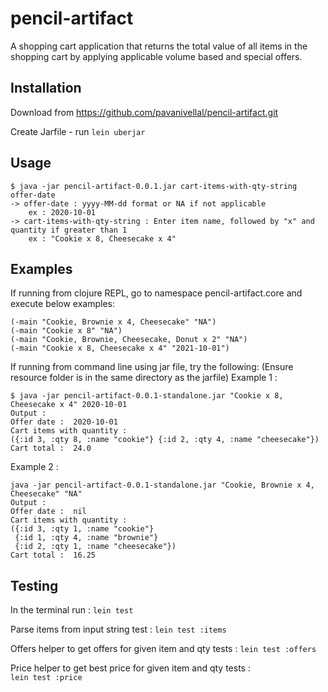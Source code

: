 # pencil-artifact

A shopping cart application that returns the total value of all items in the shopping cart by applying applicable volume based and special offers. 

## Installation

Download from https://github.com/pavanivellal/pencil-artifact.git

Create Jarfile - run `lein uberjar`

## Usage

    $ java -jar pencil-artifact-0.0.1.jar cart-items-with-qty-string offer-date
    -> offer-date : yyyy-MM-dd format or NA if not applicable
        ex : 2020-10-01
    -> cart-items-with-qty-string : Enter item name, followed by "x" and quantity if greater than 1
        ex : "Cookie x 8, Cheesecake x 4"
    

## Examples
If running from clojure REPL, go to namespace pencil-artifact.core and execute below examples: 
```
(-main "Cookie, Brownie x 4, Cheesecake" "NA")
(-main "Cookie x 8" "NA")
(-main "Cookie, Brownie, Cheesecake, Donut x 2" "NA")
(-main "Cookie x 8, Cheesecake x 4" "2021-10-01")
```

If running from command line using jar file, try the following: 
(Ensure resource folder is in the same directory as the jarfile)
Example 1 : 
```
$ java -jar pencil-artifact-0.0.1-standalone.jar "Cookie x 8, Cheesecake x 4" 2020-10-01
Output : 
Offer date :  2020-10-01
Cart items with quantity : 
({:id 3, :qty 8, :name "cookie"} {:id 2, :qty 4, :name "cheesecake"})
Cart total :  24.0
```

Example 2 : 
```
java -jar pencil-artifact-0.0.1-standalone.jar "Cookie, Brownie x 4, Cheesecake" "NA"
Output : 
Offer date :  nil
Cart items with quantity : 
({:id 3, :qty 1, :name "cookie"}
 {:id 1, :qty 4, :name "brownie"}
 {:id 2, :qty 1, :name "cheesecake"})
Cart total :  16.25
```

## Testing
In the terminal run : `lein test`

Parse items from input string test : 
`lein test :items`

Offers helper to get offers for given item and qty tests : 
`lein test :offers`

Price helper to get best price for given item and qty tests :  
`lein test :price`










